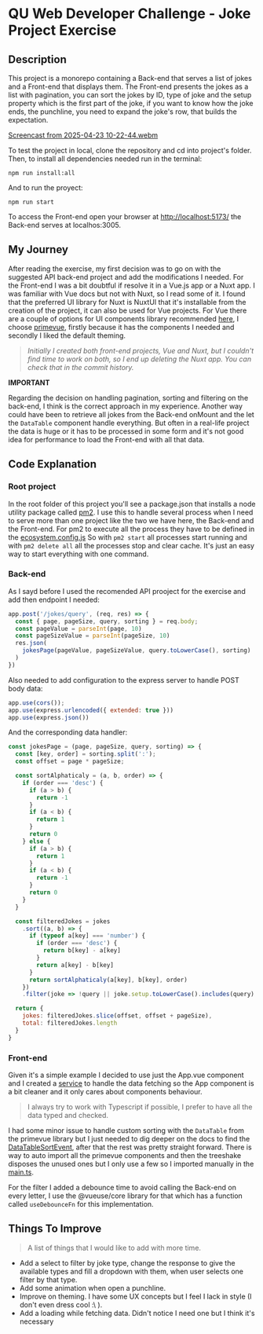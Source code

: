 # QU Web Developer Challenge - Joke Project Exercise

## Description

This project is a monorepo containing a Back-end that serves a list of jokes and a Front-end that displays them. The Front-end presents the jokes as a list with pagination, you can sort the jokes by ID, type of joke and the setup property which is the first part of the joke, if you want to know how the joke ends, the punchline, you need to expand the joke's row, that builds the expectation.

[Screencast from 2025-04-23 10-22-44.webm](https://github.com/user-attachments/assets/08232e4e-cebf-4dbc-a157-4543fa34ea74)

To test the project in local, clone the repository and cd into project's folder.
Then, to install all dependencies needed run in the terminal:
```shell
npm run install:all
```

And to run the proyect:
```shell
npm run start
```

To access the Front-end open your browser at [http://localhost:5173/](http://localhost:5173/) the Back-end serves at localhos:3005.

## My Journey
After reading the exercise, my first decision was to go on with the suggested API back-end project and add the modifications I needed.
For the Front-end I was a bit doubtful if resolve it in a Vue.js app or a Nuxt app. I was familiar with Vue docs but not with Nuxt, so I read some of it.
I found that the preferred UI library for Nuxt is NuxtUI that it's installable from the creation of the project, it can also be used for Vue projects.
For Vue there are a couple of options for UI components library recommended [here](https://ui-libs.vercel.app/), I choose [primevue](https://primevue.org/), firstly because it has the components I needed and secondly I liked the default theming.

> *Initially I created both front-end projects, Vue and Nuxt, but I couldn't find time to work on both, so I end up deleting the Nuxt app. You can check that in the commit history.*

**IMPORTANT**

Regarding the decision on handling pagination, sorting and filtering on the back-end, I think is the correct approach in my experience. Another way could have been to retrieve all jokes from the Back-end onMount and the let the `DataTable` component handle everything. But often in a real-life project the data is huge or it has to be processed in some form and it's not good idea for performance to load the Front-end with all that data.

## Code Explanation

### Root project
In the root folder of this project you'll see a package.json that installs a node utility package called [pm2](https://www.npmjs.com/package/pm2). I use this to handle several process when I need to serve more than one project like the two we have here, the Back-end and the Front-end.
For pm2 to execute all the process they have to be defined in the [ecosystem.config.js](https://github.com/juanarean/the-joke-project/blob/main/ecosystem.config.js)
So with `pm2 start` all processes start running and with `pm2 delete all` all the processes stop and clear cache.
It's just an easy way to start everything with one command.

### Back-end
As I sayd before I used the recomended API prooject for the exercise and add then endpoint I needed:
```js
app.post('/jokes/query', (req, res) => {
  const { page, pageSize, query, sorting } = req.body;
  const pageValue = parseInt(page, 10)
  const pageSizeValue = parseInt(pageSize, 10)
  res.json(
    jokesPage(pageValue, pageSizeValue, query.toLowerCase(), sorting)
  )
})
```

Also needed to add configuration to the express server to handle POST body data:
```js
app.use(cors());
app.use(express.urlencoded({ extended: true }))
app.use(express.json())
```

And the corresponding data handler:
```js
const jokesPage = (page, pageSize, query, sorting) => {
  const [key, order] = sorting.split(':');
  const offset = page * pageSize;

  const sortAlphaticaly = (a, b, order) => {
    if (order === 'desc') {
      if (a > b) {
        return -1
      }
      if (a < b) {
        return 1
      }
      return 0
    } else {
      if (a > b) {
        return 1
      }
      if (a < b) {
        return -1
      }
      return 0
    }
  }

  const filteredJokes = jokes
    .sort((a, b) => {
      if (typeof a[key] === 'number') {
        if (order === 'desc') {
          return b[key] - a[key]
        }
        return a[key] - b[key]
      }
      return sortAlphaticaly(a[key], b[key], order)
    })
    .filter(joke => !query || joke.setup.toLowerCase().includes(query) || joke.type.toLowerCase().includes(query))

  return {
    jokes: filteredJokes.slice(offset, offset + pageSize),
    total: filteredJokes.length
  }
}
```

### Front-end
Given it's a simple example I decided to use just the App.vue component and I created a [service](https://github.com/juanarean/the-joke-project/blob/main/front-end/vue-app/src/services/service.ts) to handle the data fetching so the App component is a bit cleaner and it only cares about components behaviour.

>I always try to work with Typescript if possible, I prefer to have all the data typed and checked.

I had some minor issue to handle custom sorting with the `DataTable` from the primevue library but I just needed to dig deeper on the docs to find the [DataTableSortEvent](https://primevue.org/datatable/#api.datatable.events.DataTableSortEvent), after that the rest was pretty straight forward.
There is way to auto import all the primevue components and then the treeshake disposes the unused ones but I only use a few so I imported manually in the [main.ts](https://github.com/juanarean/the-joke-project/blob/main/front-end/vue-app/src/main.ts).

For the filter I added a debounce time to avoid calling the Back-end on every letter, I use the @vueuse/core library for that which has a function called `useDebounceFn` for this implementation.

## Things To Improve
> A list of things that I would like to add with more time.

* Add a select to filter by joke type, change the response to give the available types and fill a dropdown with them, when user selects one filter by that type.
* Add some animation when open a punchline.
* Improve on theming. I have some UX concepts but I feel I lack in style (I don't even dress cool :\ ).
* Add a loading while fetching data. Didn't notice I need one but I think it's necessary
